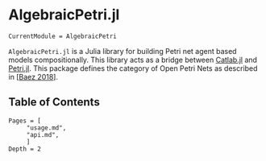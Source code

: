 # AlgebraicPetri.jl

```@meta
CurrentModule = AlgebraicPetri
```

`AlgebraicPetri.jl` is a Julia library for building Petri net agent based models
compositionally. This library acts as a bridge between
[Catlab.jl](https://github.com/AlgebraicJulia/Catlab.jl) and
[Petri.jl](https://github.com/mehalter/Petri.jl). This package defines the
category of Open Petri Nets as described in [[Baez 2018](https://arxiv.org/abs/1808.05415)].

## Table of Contents

```@contents
Pages = [
     "usage.md",
     "api.md",
     ]
Depth = 2
```
